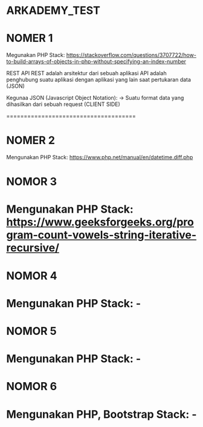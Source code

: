 # ARKADEMY_TEST
NOMER 1
===========================
Megunakan PHP
Stack: https://stackoverflow.com/questions/3707722/how-to-build-arrays-of-objects-in-php-without-specifying-an-index-number

REST API
REST adalah arsitektur dari sebuah aplikasi
API adalah penghubung suatu aplikasi dengan aplikasi yang lain saat pertukaran data (JSON)

Kegunaa JSON (Javascript Object Notation):
-> Suatu format data yang dihasilkan dari sebuah request (CLIENT SIDE)

=====================================

NOMER 2
===========================
Mengunakan PHP
Stack: https://www.php.net/manual/en/datetime.diff.php


NOMOR 3
===========================
Mengunakan PHP
Stack: https://www.geeksforgeeks.org/program-count-vowels-string-iterative-recursive/
=====================================

NOMOR 4
===========================
Mengunakan PHP
Stack: -
=====================================

NOMOR 5
===========================
Mengunakan PHP
Stack: -
=====================================


NOMOR 6
===========================
Mengunakan PHP, Bootstrap
Stack: -
=====================================
